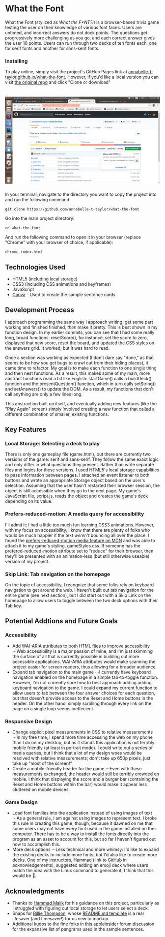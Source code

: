 # What the Font

What the Font (stylized as *What the F\*NT?!*) is a browser-based trivia game testing the user on their knowledge of various font faces. Users are untimed, and incorrect answers do not dock points. The questions get progressively more challenging as you go, and each correct answer gives the user 10 points. Users can run through two decks of ten fonts each, one for serif fonts and another for sans-serif fonts.

### Installing

To play online, simply visit the project's GitHub Pages link at [annabelle-t-taylor.github.io/what-the-font](annabelle-t-taylor.github.io/what-the-font). However, if you'd like a local version you can visit [the original repo](https://github.com/annabelle-t-taylor/what-the-font) and click "Clone or download"

# ![](assets/Git-repo.png)

In your terminal, navigate to the directory you want to copy the project into and run the following command:

```
git clone https://github.com/annabelle-t-taylor/what-the-font
```

Go into the main project directory:

```
cd what-the-font
```

And run the following command to open it in your browser (replace "Chrome" with your browser of choice, if applicable):

```
chrome index.html
```

## Technologies Used

* HTML5 (including local storage)
* CSS3 (including CSS animations and keyframes)
* JavaScript
* [Canva](https://www.canva.com/) - Used to create the sample sentence cards

## Development Process
I approach programming the same way I approach writing: get some part working and finished finished, *then* make it pretty. This is best shown in my function design. In my earlier commits, you can see that I had some really long, broad functions: resetScore(), for instance, set the score to zero, displayed that new score, reset the board, and updated the CSS styles on the answers grid. It worked, but it was hard to read.

Once a section was working as expected (I don't dare say "done," as that seems to be how you get bugs to crawl out from their hiding places), it came time to refactor. My goal is to make each function to one single thing and then nest functions. As a result, this makes some of my main, more abstract functions read a bit like English: startGame() calls a buildDeck() function and the presentQuestion() function, which in turn calls setString() and setAnswers() to update the DOM. As a result, my functions that don't call anything are only a few lines long.

This abstraction built on itself, and eventually adding new features (like the "Play Again" screen) simply involved creating a new function that called a different combination of smaller, existing functions.

## Key Features
### Local Storage: Selecting a deck to play
There is only one gameplay file (game.html), but there are currently two versions of the game: serif and sans-serif. They follow the same exact logic and only differ in what questions they present. Rather than write separate files and logics for these versions, I used HTML5's local storage capabilities to pass information between pages. I attached an event listener to both buttons and wrote an appropriate Storage object based on the user's selection. Assuming that the user hasn't restarted their browser session, the object is still accessible when they go to the next page. My game's JavaScript file, script.js, reads the object and creates the game's deck depending on its value.

### Prefers-reduced-motion: A media query for accessibility
I'll admit it: I had a little too much fun learning CSS3 animations. However, with my focus on accessibility, I know that there are plenty of folks who would be much happier if the text *weren't* bouncing all over the place. I found the [prefers-reduced-motion media feature on MDN](https://developer.mozilla.org/en-US/docs/Web/CSS/@media/prefers-reduced-motion) and was able to attach it to my game's styling, gameStyles.css. If someone has the prefered-reduced-motion attribute set to "reduce" for their browser, then they'll be presented with an animation-less (but still otherwise useable) version of my project.

### Skip Link: Tab navigation on the homepage
On the topic of accessibility, I recognize that some folks rely on keyboard navigation to get around the web. I haven't built out tab navigation for the entire game (see next section), but I did start out with a Skip Link on the homepage to allow users to toggle between the two deck options with their Tab key.

## Potential Addtions and Future Goals
### Accessibility
* Add WAI-ARIA attributes to both HTML files to improve accessibility
⋅⋅⋅Web accessibility is a major passion of mine, and I'm just skimming the surface of all that is currently possible in building out more accessible applications. WAI-ARIA attributes would make scanning the project easier for screen readers, thus allowing for a broader audience.
* Expand tab navigation to the main game
⋅⋅⋅I currently have keyboard navigation enabled on the homepage in a simple tab-to-toggle function. However, I'm not currently sure how to best approach adding adding keyboard navigation to the game. I could expand my current function to allow users to tab between the four answer choices for each question, but that doesn't provide access to the Reset and Home buttons in the header. On the other hand, simply scrolling through every link on the page on a single loop seems ineffecient.

### Responsive Design
* Change explicit pixel measurements in CSS to relative measurements
⋅⋅⋅In my free time, I spend more time accessing the web on my phone than I do on my desktop, but as it stands this application is not terribly mobile friendly (at least in portrait mode). I could write out a series of media queries, but I think that a lot of my design woes would be resolved with relative measurements; don't take up 650p pixels, just take up "most of the screen!"
* Create a mobile-friendly header for the game
⋅⋅⋅Even with these measurements exchanged, the header would still be terribly crowded on mobile. I think that displaying the score and a burger bar (containing the Reset and Home buttons within the bar) would make it appear less cluttered on mobile devices.

### Game Design
* Load font families into the application instead of using images of text
⋅⋅⋅As a general rule, I am against using images to represent text. I broke this rule in creating this game, though, because it dawned on me that some users may not have every font used in the game installed on their computer. There has to be a way to install the fonts directly into the program as an asset to account for this, but so far I haven't figured out how to accomplish this.
* More deck options
⋅⋅⋅Less technical and more whimsy: I'd like to expand the existing decks to include more fonts, but I'd also like to create more decks. One of my instructors, Hammad (link to GitHub in acknowledgements), suggested adding an emoji deck where users match the idea with the Linux command to generate it; I think that this would be :100:.

## Acknowledgments
* Thanks to [Hammad Malik](https://github.com/tomatohammado) for his guidance on this project, particularly as I struggled with figuring out local storage to let users select a deck.
* Snaps for [Billie Thompson](https://github.com/PurpleBooth), whose [README.md template](https://gist.github.com/PurpleBooth/109311bb0361f32d87a2) is a real lifesaver (and timesaver!) for us new to markup.
* Additional kudos to the fine folks in [this appleinsider forum discussion](https://forums.appleinsider.com/discussion/57707/a-better-font-sentence) for the expansive list of pangrams used in the sample sentences.
